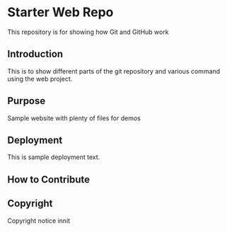 # Starter Web Repo

This repository is for showing how Git and GitHub work

## Introduction

This is to show different parts of the git repository and various command using the web project.

## Purpose

Sample website with plenty of files for demos

## Deployment

This is sample deployment text.

## How to Contribute

## Copyright

Copyright notice innit